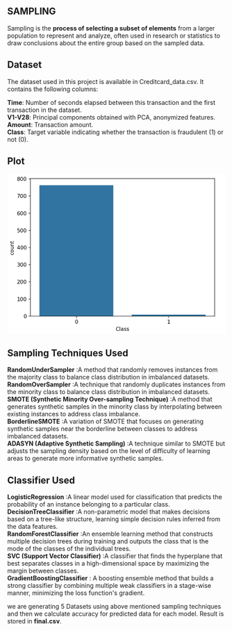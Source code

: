 ## SAMPLING 

Sampling is the **process of selecting a subset of elements** from a larger population to represent and analyze, often used in research or statistics to draw conclusions about the entire group based on the sampled data.

## Dataset
The dataset used in this project is available in Creditcard_data.csv. It contains the following columns:

**Time**: Number of seconds elapsed between this transaction and the first transaction in the dataset.  
**V1-V28**: Principal components obtained with PCA, anonymized features.  
**Amount**: Transaction amount.  
**Class**: Target variable indicating whether the transaction is fraudulent (1) or not (0).  

## Plot
![alt text](image.png)

## Sampling Techniques Used
**RandomUnderSampler**  :A method that randomly removes instances from the majority class to balance class distribution in imbalanced datasets.  
**RandomOverSampler**  :A technique that randomly duplicates instances from the minority class to balance class distribution in imbalanced datasets.  
**SMOTE (Synthetic Minority Over-sampling Technique)**  :A method that generates synthetic samples in the minority class by interpolating between existing instances to address class imbalance.  
**BorderlineSMOTE**  :A variation of SMOTE that focuses on generating synthetic samples near the borderline between classes to address imbalanced datasets.  
**ADASYN (Adaptive Synthetic Sampling)**  :A technique similar to SMOTE but adjusts the sampling density based on the level of difficulty of learning areas to generate more informative synthetic samples.  

## Classifier Used
**LogisticRegression** :A linear model used for classification that predicts the probability of an instance belonging to a particular class.   
**DecisionTreeClassifier**  :A non-parametric model that makes decisions based on a tree-like structure, learning simple decision rules inferred from the data features.   
**RandomForestClassifier**  :An ensemble learning method that constructs multiple decision trees during training and outputs the class that is the mode of the classes of the individual trees.  
**SVC (Support Vector Classifier)**  :A classifier that finds the hyperplane that best separates classes in a high-dimensional space by maximizing the margin between classes.  
**GradientBoostingClassifier**  : A boosting ensemble method that builds a strong classifier by combining multiple weak classifiers in a stage-wise manner, minimizing the loss function's gradient.  

we are generating 5 Datasets using above mentioned sampling techniques and then we calculate accuracy for predicted data for each model. Result is stored in **final.csv**.